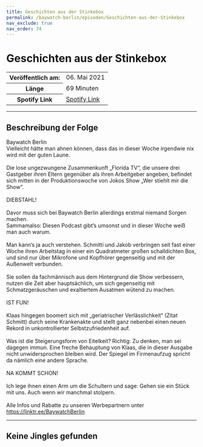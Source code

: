 ```yaml
---
title: Geschichten aus der Stinkebox
permalink: /baywatch-berlin/episoden/Geschichten-aus-der-Stinkebox
nav_exclude: true
nav_order: 74
---
```


# Geschichten aus der Stinkebox
<table class="resp-table dcf-table dcf-table-responsive dcf-table-bordered dcf-table-striped dcf-w-100%">
                    <tbody>
                        <tr>
                            <th scope="row">Veröffentlich am:</th>
                            <td data-label="Veröffentlich am:">06. Mai 2021</td>
                        </tr>
                        <tr>
                            <th scope="row">Länge </th>
                            <td data-label="Länge ">69 Minuten</td>
                        </tr><tr>
                                <th scope="row">Spotify Link</th>
                                <td data-label="Spotify Link"><a href="https://open.spotify.com/episode/3jHk7Hhf9egVx2lGXiwaU0">Spotify Link</a></td>
                            </tr></tbody>
                </table>

***

## Beschreibung der Folge

<div>
Baywatch Berlin <br> Vielleicht hätte man ahnen können, dass das in dieser Woche irgendwie nix wird mit der guten Laune. <br>   <br> Die lose ungezwungene Zusammenkunft „Florida TV“, die unsere drei Gastgeber ihren Eltern gegenüber als ihren Arbeitgeber angeben, befindet sich mitten in der Produktionswoche von Jokos Show „Wer stiehlt mir die Show“. <br>   <br> DIEBSTAHL! <br>   <br> Davor muss sich bei Baywatch Berlin allerdings erstmal niemand Sorgen machen. <br> Sammamalso: Diesen Podcast gibt’s umsonst und in dieser Woche weiß man auch warum. <br>   <br> Man kann‘s ja auch verstehen. Schmitti und Jakob verbringen seit fast einer Woche ihren Arbeitstag in einer ein Quadratmeter großen schalldichten Box, und sind nur über Mikrofone und Kopfhörer gegenseitig und mit der Außenwelt verbunden. <br>   <br> Sie sollen da fachmännisch aus dem Hintergrund die Show verbessern, nutzen die Zeit aber hauptsächlich, um sich gegenseitig mit Schmatzgeräuschen und exaltiertem Ausatmen wütend zu machen. <br>   <br> IST FUN! <br>   <br> Klaas hingegen boomert sich mit „geriatrischer Verlässlichkeit“ (Zitat Schmitt) durch seine Krankenakte und stellt ganz nebenbei einen neuen Rekord in unkontrollierter Selbstzufriedenheit auf. <br>   <br> Was ist die Steigerungsform von Eitelkeit? Richtig: Zu denken, man sei dagegen immun. Eine freche Behauptung von Klaas, die in dieser Ausgabe nicht unwidersprochen bleiben wird. Der Spiegel im Firmenaufzug spricht da nämlich eine andere Sprache. <br>   <br> NA KOMMT SCHON! <br>   <br> Ich lege ihnen einen Arm um die Schultern und sage: Gehen sie ein Stück mit uns. Auch wenn wir manchmal stolpern. <br>  <br> Alle Infos und Rabatte zu unseren Werbepartnern unter <a href="https://linktr.ee/BaywatchBerlin">https://linktr.ee/BaywatchBerlin</a>  
</div>

***

## Keine Jingles gefunden
